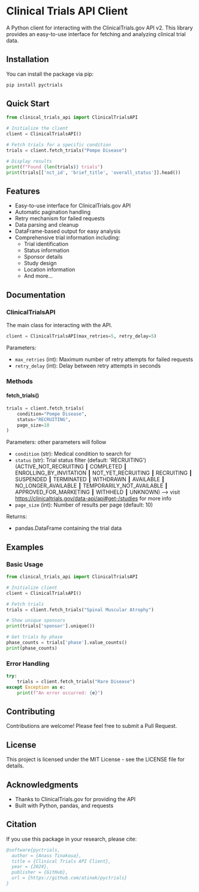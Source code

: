 # Clinical Trials API Client

A Python client for interacting with the ClinicalTrials.gov API v2. This library provides an easy-to-use interface for fetching and analyzing clinical trial data.

## Installation

You can install the package via pip:

```bash
pip install pyctrials
```

## Quick Start

```python
from clinical_trials_api import ClinicalTrialsAPI

# Initialize the client
client = ClinicalTrialsAPI()

# Fetch trials for a specific condition
trials = client.fetch_trials("Pompe Disease")

# Display results
print(f"Found {len(trials)} trials")
print(trials[['nct_id', 'brief_title', 'overall_status']].head())
```

## Features

- Easy-to-use interface for ClinicalTrials.gov API
- Automatic pagination handling
- Retry mechanism for failed requests
- Data parsing and cleanup
- DataFrame-based output for easy analysis
- Comprehensive trial information including:
  - Trial identification
  - Status information
  - Sponsor details
  - Study design
  - Location information
  - And more...

## Documentation

### ClinicalTrialsAPI

The main class for interacting with the API.

```python
client = ClinicalTrialsAPI(max_retries=5, retry_delay=5)
```

Parameters:
- `max_retries` (int): Maximum number of retry attempts for failed requests
- `retry_delay` (int): Delay between retry attempts in seconds

### Methods

#### fetch_trials()

```python
trials = client.fetch_trials(
    condition="Pompe Disease",
    status="RECRUITING",
    page_size=10
)
```

Parameters: other parameters will follow
- `condition` (str): Medical condition to search for
- `status` (str): Trial status filter (default: 'RECRUITING') (ACTIVE_NOT_RECRUITING ┃ COMPLETED ┃ ENROLLING_BY_INVITATION ┃ NOT_YET_RECRUITING ┃ RECRUITING ┃ SUSPENDED ┃ TERMINATED ┃ WITHDRAWN ┃ AVAILABLE ┃ NO_LONGER_AVAILABLE ┃ TEMPORARILY_NOT_AVAILABLE ┃ APPROVED_FOR_MARKETING ┃ WITHHELD ┃ UNKNOWN) --> visit https://clinicaltrials.gov/data-api/api#get-/studies for more info
- `page_size` (int): Number of results per page (default: 10)

Returns:
- pandas.DataFrame containing the trial data

## Examples

### Basic Usage

```python
from clinical_trials_api import ClinicalTrialsAPI

# Initialize client
client = ClinicalTrialsAPI()

# Fetch trials
trials = client.fetch_trials("Spinal Muscular Atrophy")

# Show unique sponsors
print(trials['sponsor'].unique())

# Get trials by phase
phase_counts = trials['phase'].value_counts()
print(phase_counts)
```

### Error Handling

```python
try:
    trials = client.fetch_trials("Rare Disease")
except Exception as e:
    print(f"An error occurred: {e}")
```

## Contributing

Contributions are welcome! Please feel free to submit a Pull Request.

## License

This project is licensed under the MIT License - see the LICENSE file for details.

## Acknowledgments

- Thanks to ClinicalTrials.gov for providing the API
- Built with Python, pandas, and requests

## Citation

If you use this package in your research, please cite:

```bibtex
@software{pyctrials,
  author = {Anass Tinakoua},
  title = {Clinical Trials API Client},
  year = {2024},
  publisher = {GitHub},
  url = {https://github.com/atinak/pyctrials}
}
```
